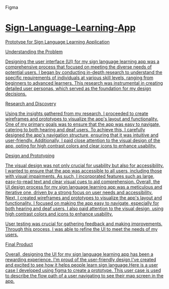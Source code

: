 Figma <a href="https://www.figma.com/design/AmpB2iU4283H5PscfqN4qO/alexanderbradshaw4's-team-library?node-id=0%3A1&t=JvKNwffJw1wPJdki-1 ">
  
# Sign-Language-Learning-App
  
Prototype for Sign Language Learning Application


Understanding the Problem

Designing the user interface (UI) for my sign language learning app was a comprehensive process that focused on meeting the diverse needs of potential users. I began by conducting in-depth research to understand the specific requirements of individuals at various skill levels, ranging from beginners to advanced learners. This research was instrumental in creating detailed user personas, which served as the foundation for my design decisions.



Research and Discovery

Using the insights gathered from my research, I proceeded to create wireframes and prototypes to visualize the app's layout and functionality. One of my primary goals was to ensure that the app was easy to navigate, catering to both hearing and deaf users. To achieve this, I carefully designed the app's navigation structure, ensuring that it was intuitive and user-friendly. Additionally, I paid close attention to the visual design of the app, opting for high contrast colors and clear icons to enhance usability.



Design and Prototyping

The visual design was not only crucial for usability but also for accessibility. I wanted to ensure that the app was accessible to all users, including those with visual impairments. As such, I incorporated features such as large, easy-to-read text and clear visual cues to aid comprehension. Overall, the UI design process for my sign language learning app was a meticulous and iterative one, driven by a strong focus on user needs and accessibility. Next, I created wireframes and prototypes to visualize the app's layout and functionality. I focused on making the app easy to navigate, especially for both hearing and deaf users. I also paid attention to the visual design, using high contrast colors and icons to enhance usability.


User testing was crucial for gathering feedback and making improvements. Through this process, I was able to refine the UI to meet the needs of my users.



Final Product

Overall, designing the UI for my sign language learning app has been a rewarding experience. I'm proud of the user-friendly design I've created and excited to see how it helps people learn sign language.Here is a user case I developed using figma to create a prototype. This user case is used to describe the flow path of a user navigating to see their map screen in the app.
